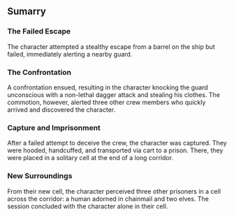 ## Sumarry

### The Failed Escape
The character attempted a stealthy escape from a barrel on the ship but failed, immediately alerting a nearby guard.

### The Confrontation
A confrontation ensued, resulting in the character knocking the guard unconscious with a non-lethal dagger attack and stealing his clothes. The commotion, however, alerted three other crew members who quickly arrived and discovered the character.

### Capture and Imprisonment
After a failed attempt to deceive the crew, the character was captured. They were hooded, handcuffed, and transported via cart to a prison. There, they were placed in a solitary cell at the end of a long corridor.

### New Surroundings
From their new cell, the character perceived three other prisoners in a cell across the corridor: a human adorned in chainmail and two elves. The session concluded with the character alone in their cell.